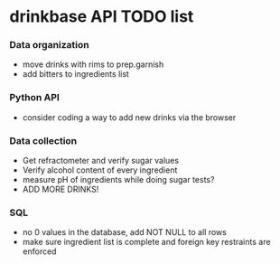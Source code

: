 # drinkbase API TODO list

### Data organization
- move drinks with rims to prep.garnish
- add bitters to ingredients list

### Python API
- consider coding a way to add new drinks via the browser

### Data collection
- Get refractometer and verify sugar values
- Verify alcohol content of every ingredient
- measure pH of ingredients while doing sugar tests?
- ADD MORE DRINKS!

### SQL
- no 0 values in the database, add NOT NULL to all rows
- make sure ingredient list is complete and foreign key restraints are
enforced

